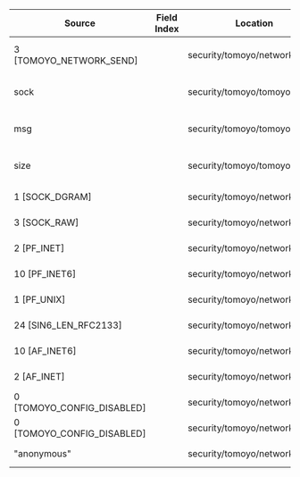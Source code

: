 | Source                     | Field Index | Location                        | Label at Source             |
|----------------------------|-------------|---------------------------------|-----------------------------|
| 3 [TOMOYO_NETWORK_SEND]    |             | security/tomoyo/network.c:763   | operation, static, mediator |
| sock                       |             | security/tomoyo/tomoyo.c:496    | object, dynamic, input      |
| msg                        |             | security/tomoyo/tomoyo.c:496    | object, dynamic, input      |
| size                       |             | security/tomoyo/tomoyo.c:496    | object, dynamic, input      |
| 1 [SOCK_DGRAM]             |             | security/tomoyo/network.c:760   | all, static, external       |
| 3 [SOCK_RAW]               |             | security/tomoyo/network.c:760   | all, static, external       |
| 2 [PF_INET]                |             | security/tomoyo/network.c:629   | all, static, external       |
| 10 [PF_INET6]              |             | security/tomoyo/network.c:630   | all, static, external       |
| 1 [PF_UNIX]                |             | security/tomoyo/network.c:737   | all, static, external       |
| 24 [SIN6_LEN_RFC2133]      |             | security/tomoyo/network.c:509   | all, static, external       |
| 10 [AF_INET6]              |             | security/tomoyo/network.c:508   | all, static, external       |
| 2 [AF_INET]                |             | security/tomoyo/network.c:516   | all, static, external       |
| 0 [TOMOYO_CONFIG_DISABLED] |             | security/tomoyo/network.c:549   | all, static, mediator       |
| 0 [TOMOYO_CONFIG_DISABLED] |             | security/tomoyo/network.c:474   | all, static, mediator       |
| "anonymous"                |             | security/tomoyo/network.c:554   | all, static, mediator       |